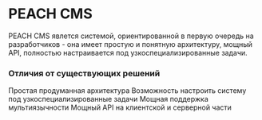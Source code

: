 PEACH CMS
=====
PEACH CMS явлется системой, ориентированной в первую очередь на разработчиков -
она имеет простую и понятную архитектуру, мощный API, полностью настраивается
под узкоспециализированные задачи.
<br>
<h3>Отличия от существующих решений</h3>
Простая продуманная архитектура
Возможность настроить систему под узкоспециализированные задачи
Мощная поддержка мультиязычности
Мощный API на клиентской и серверной части


